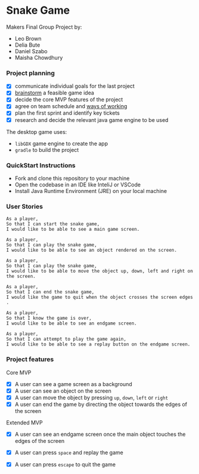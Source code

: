 # Snake Game

Makers Final Group Project by:
- Leo Brown 
- Delia Bute
- Daniel Szabo
- Maisha Chowdhury


### Project planning
- [x] communicate individual goals for the last project
- [x] [brainstorm](https://docs.google.com/document/d/1AJqtVvRKy-G0bmuS2OkYHLRLc4piygYUz-p7nggh9cE/edit#) a feasible game idea
- [x] decide the core MVP features of the project
- [x] agree on team schedule and [ways of working](https://trello.com/b/ILAFejyB/final-project)
- [x] plan the first sprint and identify key tickets
- [x] research and decide the relevant java game engine to be used

The desktop game uses:

- `libGDX` game engine to create the app
- `gradle` to build the project

### QuickStart Instructions

- Fork and clone this repository to your machine
- Open the codebase in an IDE like InteliJ or VSCode
- Install Java Runtime Environment (JRE) on your local machine

### User Stories
```
As a player,
So that I can start the snake game,
I would like to be able to see a main game screen.
```

```
As a player,
So that I can play the snake game,
I would like to be able to see an object rendered on the screen.
```

```
As a player,
So that I can play the snake game,
I would like to be able to move the object up, down, left and right on the screen.
```

```
As a player,
So that I can end the snake game,
I would like the game to quit when the object crosses the screen edges .
```

```
As a player,
So that I know the game is over,
I would like to be able to see an endgame screen.
```

```
As a player,
So that I can attempt to play the game again,
I would like to be able to see a replay button on the endgame screen.
```

### Project features

Core MVP
- [x] A user can see a game screen as a background
- [x] A user can see an object on the screen
- [x] A user can move the object by pressing `up`, `down`, `left` or `right`
- [x] A user can end the game by directing the object towards the edges of the screen

Extended MVP
- [x] A user can see an endgame screen once the main object touches the edges of the screen
- [x] A user can press `space` and replay the game
- [x] A user can press `escape` to quit the game

